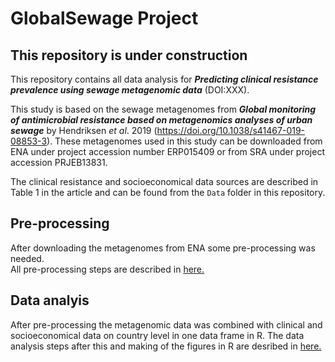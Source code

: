 # GlobalSewage Project

## This repository is under construction

This repository contains all data analysis for ***Predicting clinical resistance prevalence using sewage metagenomic data*** (DOI:XXX).

This study is based on the sewage metagenomes from ***Global monitoring of antimicrobial resistance based on metagenomics analyses of urban sewage*** by Hendriksen _et al_. 2019 (https://doi.org/10.1038/s41467-019-08853-3). These metagenomes used in this study can be downloaded from ENA under project accession number ERP015409 or from SRA under project accession PRJEB13831.

The clinical resistance and socioeconomical data sources are described in Table 1 in the article and can be found from the `Data` folder in this repository.

## Pre-processing
After downloading the metagenomes from ENA some pre-processing was needed.  
All pre-processing steps are described in [here.](PreProcessing)  

## Data analyis
After pre-processing the metagenomic data was combined with clinical and socioeconomical data on country level in one data frame in R.
The data analysis steps after this and making of the figures in R are desribed in [here.]( https://karkman.github.io/GlobalSewage/)
